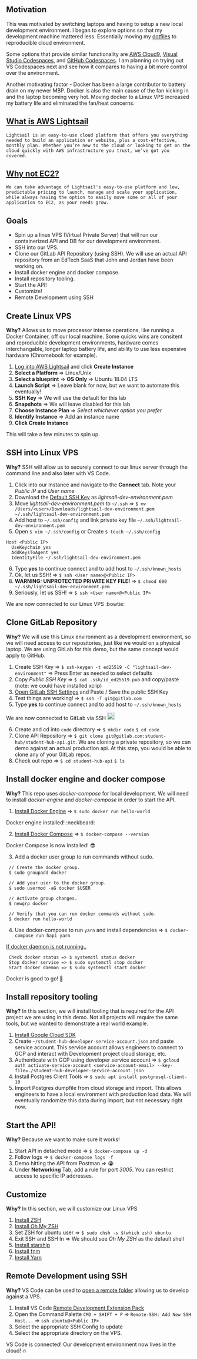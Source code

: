 ## Motivation

  This was motivated by switching laptops and having to setup a new local development environment. I began to explore options so that my development machine mattered less. Essentially moving my [dotfiles](https://www.freecodecamp.org/news/dive-into-dotfiles-part-1-e4eb1003cff6/) to reproducible cloud environment.
  
  Some options that provide similar functionality are [AWS Cloud9](https://aws.amazon.com/cloud9/), [Visual Studio Codespaces](https://visualstudio.microsoft.com/services/visual-studio-codespaces/), and [GitHub Codespaces](https://github.com/features/codespaces/). I am planning on trying out VS Codespaces next and see how it compares to having a bit more control over the environment.
  
  Another motivating factor - Docker has been a large contributor to battery drain on my newer MBP. Docker is also the main cause of the fan kicking in and the laptop becoming very hot. Moving docker to a Linux VPS increased my battery life and eliminated the fan/heat concerns.

## [What is AWS Lightsail](https://aws.amazon.com/lightsail/)

   `Lightsail is an easy-to-use cloud platform that offers you everything needed to build an application or website, plus a cost-effective, monthly plan. Whether you’re new to the cloud or looking to get on the cloud quickly with AWS infrastructure you trust, we’ve got you covered.`

## [Why not EC2?](https://aws.amazon.com/premiumsupport/knowledge-center/lightsail-export-linux-instance-ec2/)

   `We can take advantage of Lightsail's easy-to-use platform and low, predictable pricing to launch, manage and scale your application, while always having the option to easily move some or all of your application to EC2, as your needs grow.`

## Goals

  * Spin up a linux VPS (Virtual Private Server) that will run our containerized API and DB for our development environment.
  * SSH into our VPS.
  * Clone our GitLab API Repository (using SSH). We will use an actual API repository from an EdTech SaaS that John and Jordan have been working on.
  * Install docker engine and docker compose.
  * Install repository tooling.
  * Start the API!
  * Customize!
  * Remote Development using SSH

## Create Linux VPS

**Why?** Allows us to move processor intense operations, like running a Docker Container, off our local machine. Some quicks wins are consitent and reproducible development environments, hardware comes interchangable, longer laptop battery life, and ability to use less expensive hardware (Chromebook for example).

  1. [Log into AWS Lightsail](https://lightsail.aws.amazon.com/) and click **Create Instance**
  2. **Select a Platform** => Linux/Unix
  3. **Select a blueprint** => **OS Only** => Ubuntu 18.04 LTS
  4. **Launch Script** => Leave blank for now, but we want to automate this eventually!
  5. **SSH Key** => We will use the default for this lab
  6. **Snapshots** => We will leave disabled for this lab
  7. **Choose Instance Plan** => _Select whichever option you prefer_
  8. **Identify Instance** => Add an instance name
  9. **Click Create Instance**
  
  This will take a few minutes to spin up.
  
## SSH into Linux VPS

**Why?** SSH will allow us to securely connect to our linux server through the command line and also later with VS Code. 

  1. Click into our Instance and navigate to the **Connect** tab. Note your _Public IP_ and _User name_
  2. Download the [Default SSH Key](https://lightsail.aws.amazon.com/ls/webapp/account/keys) as _lightsail-dev-environment.pem_
  3. Move _lightsail-dev-environment.pem_ to `~/.ssh` => `$ mv /Users/<user>/Downloads/lightsail-dev-environment.pem ~/.ssh/lightsail-dev-environment.pem`
  4. Add host to `~/.ssh/config` and link private key file `~/.ssh/lightsail-dev-environment.pem`
  5. Open `$ vim ~/.ssh/config` or Create `$ touch ~/.ssh/config`
  
  ```
  Host <Public IP>
    UseKeychain yes
    AddKeysToAgent yes
    IdentityFile ~/.ssh/lightsail-dev-environment.pem
  ```
  6. Type **yes** to continue connect and to add host to `~/.ssh/known_hosts`
  7. Ok, let us SSH! => `$ ssh <User name>@<Public IP>`
  8. **WARNING: UNPROTECTED PRIVATE KEY FILE!** => `$ chmod 600 ~/.ssh/lightsail-dev-environment.pem`
  9. Seriously, let us SSH! => `$ ssh <User name>@<Public IP>`
  
  We are now connected to our Linux VPS :bowtie:

## Clone GitLab Repository

**Why?** We will use this Linux environment as a development environment, so we will need access to our repositories, just like we would on a physical laptop. We are using GitLab for this demo, but the same concept would apply to GitHub.

  1. Create SSH Key => `$ ssh-keygen -t ed25519 -C "lightsail-dev-environment"` => Press Enter as needed to select defaults
  2. Copy _Public SSH Key_ => `$ cat .ssh/id_ed25519.pub` and copy/paste (note: we could have installed xclip)
  3. [Open GitLab SSH Settings](https://gitlab.com/profile/keys) and Paste / Save the public SSH Key
  4. Test things are working! => `$ ssh -T git@gitlab.com`
  5. Type **yes** to continue connect and to add host to `~/.ssh/known_hosts`
  
  We are now connected to GitLab via SSH  <img src="https://emoji.slack-edge.com/T02592416/hipster-tanuki/94529b8ed5f5dd4a.png" alt="drawing" width="20"/>
  
  6. Create and cd into `code` directory => `$ mkdir code` `$ cd code` 
  7. Clone API Repository => `$ git clone git@gitlab.com:student-hub/student-hub-api.git`. We are cloning a private repository, so we can demo against an actual production api. At this step, you would be able to clone any of your GitLab repos.
  8.  Check out repo => `$ cd student-hub-api` `$ ls`

## Install docker engine and docker compose

**Why?** This repo uses _docker-compose_ for local development. We will need to install _docker-engine_ and _docker-compose_ in order to start the API.

  1. [Install Docker Engine](https://docs.docker.com/install/linux/docker-ce/ubuntu) => `$ sudo docker run hello-world`
    
   Docker engine installed! :neckbeard:
  
  2. [Install Docker Compose](https://docs.docker.com/compose/install/#install-compose-on-linux-systems) => `$ docker-compose --version`
  
  Docker Compose is now installed! :sunglasses:
  
  3. Add a docker user group to run commands without sudo.
  
  ```
   // Create the docker group.
   $ sudo groupadd docker

   // Add your user to the docker group.
   $ sudo usermod -aG docker $USER

   // Activate group changes.
   $ newgrp docker

   // Verify that you can run docker commands without sudo.
   $ docker run hello-world  
  ```
  
  4. Use docker-compose to run `yarn` and install dependencies => `$ docker-compose run hapi yarn`
  
  [If docker daemon is not running..](https://github.com/docker/for-linux/issues/281) 
  
  ```  
   Check docker status => $ systemctl status docker
   Stop docker service => $ sudo systemctl stop docker
   Start docker daemon => $ sudo systemctl start docker
  ```
 
 Docker is good to go! :metal:

## Install repository tooling

**Why?** In this section, we will install tooling that is required for the API project we are using in this demo. Not all projects will require the same tools, but we wanted to demonstrate a real world example.

  1. [Install Google Cloud SDK](https://cloud.google.com/sdk/docs/downloads-interactive#linux)
  2. Create `~/student-hub-developer-service-account.json` and paste service account. This service account allows engineers to connect to GCP and interact with Development project cloud storage, etc.
  3. Authenticate with GCP using developer service account => `$ gcloud auth activate-service-account <service-account-email> --key-file=./student-hub-developer-service-account.json`
  4. Install Postgres Client Tools => `$ sudo apt install postgresql-client-10`
  5. Import Postgres dumpfile from cloud storage and import. This allows engineers to have a local environment with production load data. We will eventually randomize this data during import, but not necessary right now.

## Start the API!

**Why?** Because we want to make sure it works!

  1. Start API in detached mode => `$ docker-compose up -d`
  2. Follow logs => `$ docker-compose logs -f`
  3. Demo hitting the API from Postman => :sob:
  3. Under **Networking** Tab, add a rule for port _3005_. You can restrict access to specific IP addresses.

## Customize

**Why?** In this section, we will customize our Linux VPS

  1. [Install ZSH](https://github.com/ohmyzsh/ohmyzsh/wiki/Installing-ZSH)
  2. [Install Oh My ZSH](https://github.com/ohmyzsh/ohmyzsh)
  3. Set ZSH for ubuntu user => `$ sudo chsh -s $(which zsh) ubuntu`
  4. Exit SSH and SSH In => We should see _Oh My ZSH_ as the default shell
  5. [Install starship](https://computingforgeeks.com/how-to-install-starship-shell-prompt-for-bash-zsh-fish/)
  6. [Install fnm](https://github.com/Schniz/fnm)
  7. [Install Yarn](https://classic.yarnpkg.com/en/docs/install#debian-stable)
  
## Remote Development using SSH

**Why?** VS Code can be used to [open a remote folder](https://code.visualstudio.com/docs/remote/ssh) allowing us to develop against a VPS.

  1. Install VS Code [Remote Development Extension Pack](https://marketplace.visualstudio.com/items?itemName=ms-vscode-remote.vscode-remote-extensionpack)
  2. Open the Command Palette `CMD + SHIFT + P` => `Remote-SSH: Add New SSH Host...` => `ssh ubuntu@<Public IP>`
  3. Select the appropriate SSH Config to update
  4. Select the appropriate directory on the VPS.
  
VS Code is connected! Our development environment now lives in the cloud! :fire:
